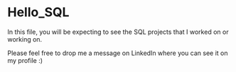 # Hello_SQL
In this file, you will be expecting to see the SQL projects that I worked on or working on. 

Please feel free to drop me a message on LinkedIn where you can see it on my profile :)
